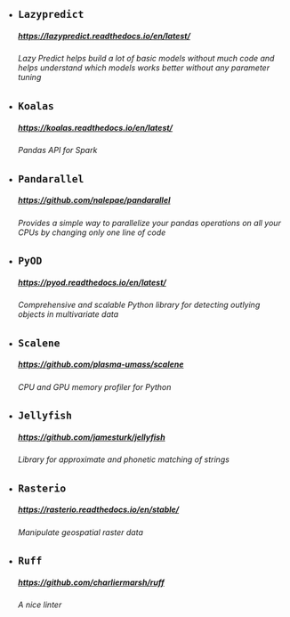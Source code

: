 - ## `Lazypredict`
    ##### https://lazypredict.readthedocs.io/en/latest/
    ###### Lazy Predict helps build a lot of basic models without much code and helps understand which models works better without any parameter tuning


- ## `Koalas`
    ##### https://koalas.readthedocs.io/en/latest/
    ###### Pandas API for Spark


- ## `Pandarallel`
    ##### https://github.com/nalepae/pandarallel
    ###### Provides a simple way to parallelize your pandas operations on all your CPUs by changing only one line of code


- ## `PyOD`
    ##### https://pyod.readthedocs.io/en/latest/
    ###### Comprehensive and scalable Python library for detecting outlying objects in multivariate data


- ## `Scalene`
    ##### https://github.com/plasma-umass/scalene
    ###### CPU and GPU memory profiler for Python


- ## `Jellyfish`
    ##### https://github.com/jamesturk/jellyfish
    ###### Library for approximate and phonetic matching of strings


- ## `Rasterio`
    ##### https://rasterio.readthedocs.io/en/stable/
    ###### Manipulate geospatial raster data

- ## `Ruff`
    ##### https://github.com/charliermarsh/ruff
    ###### A nice linter
